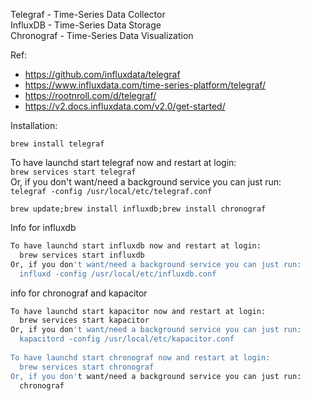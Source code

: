 Telegraf - Time-Series Data Collector   
InfluxDB - Time-Series Data Storage   
Chronograf - Time-Series Data Visualization   

Ref:  
- https://github.com/influxdata/telegraf
- https://www.influxdata.com/time-series-platform/telegraf/
- https://rootnroll.com/d/telegraf/
- https://v2.docs.influxdata.com/v2.0/get-started/

Installation: 

`brew install telegraf`


To have launchd start telegraf now and restart at login:  
  `brew services start telegraf`  
Or, if you don't want/need a background service you can just run:  
  `telegraf -config /usr/local/etc/telegraf.conf`  


`brew update;brew install influxdb;brew install chronograf`

Info for influxdb
```bash
To have launchd start influxdb now and restart at login:
  brew services start influxdb
Or, if you don't want/need a background service you can just run:
  influxd -config /usr/local/etc/influxdb.conf
```

info for chronograf and kapacitor
```bash
To have launchd start kapacitor now and restart at login:
  brew services start kapacitor
Or, if you don't want/need a background service you can just run:
  kapacitord -config /usr/local/etc/kapacitor.conf
  
To have launchd start chronograf now and restart at login:
  brew services start chronograf
Or, if you don't want/need a background service you can just run:
  chronograf
```
